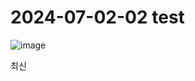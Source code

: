# 2024-07-02-02 test

![image](https://github.com/user-attachments/assets/6f7f3120-1640-4fca-ad22-9db61fa57daf)

최신
